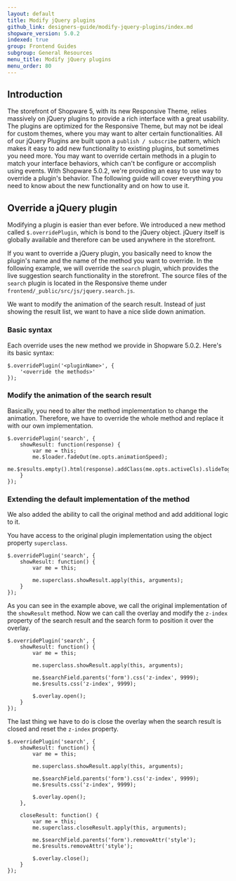 ```yaml
---
layout: default
title: Modify jQuery plugins 
github_link: designers-guide/modify-jquery-plugins/index.md
shopware_version: 5.0.2
indexed: true
group: Frontend Guides
subgroup: General Resources
menu_title: Modify jQuery plugins
menu_order: 80
---
```


<div class="toc-list"></div>

## Introduction
The storefront of Shopware 5, with its new Responsive Theme, relies massively on jQuery plugins to provide a rich interface with a great usability. The plugins are optimized for the Responsive Theme, but may not be ideal for custom themes, where you may want to alter certain functionalities. All of our jQuery Plugins are built upon a ```publish / subscribe``` pattern, which makes it easy to add new functionality to existing plugins, but sometimes you need more. You may want to override certain methods in a plugin to match your interface behaviors, which can't be configure or accomplish using events.
With Shopware 5.0.2, we're providing an easy to use way to override a plugin's behavior. The following guide will cover everything you need to know about the new functionality and on how to use it.

## Override a jQuery plugin
Modifying a plugin is easier than ever before. We introduced a new method called `$.overridePlugin`, which is bond to the jQuery object. jQuery itself is globally available and therefore can be used anywhere in the storefront.

If you want to override a jQuery plugin, you basically need to know the plugin's name and the name of the method you want to override. In the following example, we will override the `search` plugin, which provides the live suggestion search functionality in the storefront. The source files of the `search` plugin is located in the Responsive theme under ```frontend/_public/src/js/jquery.search.js```.

We want to modify the animation of the search result. Instead of just showing the result list, we want to have a nice slide down animation.

### Basic syntax
Each override uses the new method we provide in Shopware 5.0.2. Here's its basic syntax:

```
$.overridePlugin('<pluginName>', {
	'<override the methods>'
});
```

### Modify the animation of the search result
Basically, you need to alter the method implementation to change the animation. Therefore, we have to override the whole method and replace it with our own implementation.

```
$.overridePlugin('search', {
    showResult: function(response) {
        var me = this;
        me.$loader.fadeOut(me.opts.animationSpeed);
        me.$results.empty().html(response).addClass(me.opts.activeCls).slideToggle('fast');
    }
});
```

### Extending the default implementation of the method
We also added the ability to call the original method and add additional logic to it.

You have access to the original plugin implementation using the object property ```superclass```.

```
$.overridePlugin('search', {
    showResult: function() {
        var me = this;

        me.superclass.showResult.apply(this, arguments);
    }
});
```

As you can see in the example above, we call the original implementation of the ```showResult``` method. Now we can call the overlay and modify the ```z-index``` property of the search result and the search form to position it over the overlay.

```
$.overridePlugin('search', {
    showResult: function() {
        var me = this;

        me.superclass.showResult.apply(this, arguments);

        me.$searchField.parents('form').css('z-index', 9999);
        me.$results.css('z-index', 9999);

        $.overlay.open();
    }
});
```

The last thing we have to do is close the overlay when the search result is closed and reset the ```z-index``` property.

```
$.overridePlugin('search', {
    showResult: function() {
        var me = this;

        me.superclass.showResult.apply(this, arguments);

        me.$searchField.parents('form').css('z-index', 9999);
        me.$results.css('z-index', 9999);

        $.overlay.open();
    },

    closeResult: function() {
        var me = this;
        me.superclass.closeResult.apply(this, arguments);

        me.$searchField.parents('form').removeAttr('style');
        me.$results.removeAttr('style');

        $.overlay.close();
    }
});
```